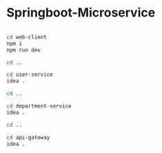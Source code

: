 # Springboot-Microservice

```bash

cd web-client
npm i
npm run dev

cd ..

cd user-service
idea .

cd ..

cd department-service
idea .

cd ..

cd api-gateway
idea .

```
